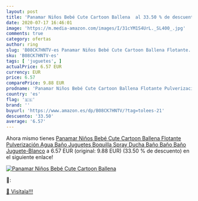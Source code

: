 ```yaml
---
layout: post
title: 'Panamar Niños Bebé Cute Cartoon Ballena  al 33.50 % de descuento'
date: 2020-07-17 16:46:01
image: 'https://m.media-amazon.com/images/I/31cYM1S4UrL._SL400_.jpg'
comments: true
category: ofertas
author: ring
slug: 'B08CK7HNTV-es Panamar Niños Bebé Cute Cartoon Ballena Flotante...'
sku: 'B08CK7HNTV-es'
tags: [ 'juguetes', ]
actualPrice: 6.57 EUR
currency: EUR
price: 6.57
comparePrice: 9.88 EUR
prodname: 'Panamar Niños Bebé Cute Cartoon Ballena Flotante Pulverización Agua Baño Juguetes Boquilla Spray Ducha Baño Baño Baño Juguete-Blanco'
country: 'es'
flag: '🇪🇸'
brand: ''
buyurl: 'https://www.amazon.es/dp/B08CK7HNTV/?tag=tolees-21'
descuento: '33.50'
average: '6.57'
---
```


Ahora mismo tienes [Panamar Niños Bebé Cute Cartoon Ballena Flotante Pulverización Agua Baño Juguetes Boquilla Spray Ducha Baño Baño Baño Juguete-Blanco](https://www.amazon.es/dp/B08CK7HNTV/?tag=tolees-21) a 6.57 EUR (original: 9.88 EUR) (33.50 %  de descuento) en el siguiente enlace!

[![Panamar Niños Bebé Cute Cartoon Ballena ](https://m.media-amazon.com/images/I/31cYM1S4UrL._SL400_.jpg)](https://www.amazon.es/dp/B08CK7HNTV/?tag=tolees-21)

🔎:


[🛒 Visítala!!!](https://www.amazon.es/dp/B08CK7HNTV/?tag=tolees-21)
